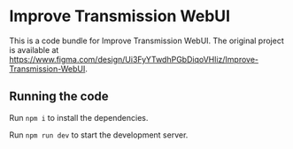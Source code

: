
  # Improve Transmission WebUI

  This is a code bundle for Improve Transmission WebUI. The original project is available at https://www.figma.com/design/Ui3FyYTwdhPGbDiqoVHliz/Improve-Transmission-WebUI.

  ## Running the code

  Run `npm i` to install the dependencies.

  Run `npm run dev` to start the development server.
  